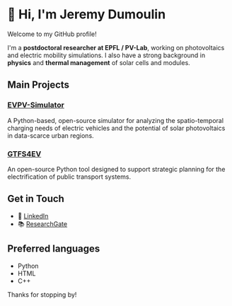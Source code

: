 # 👋 Hi, I'm Jeremy Dumoulin

Welcome to my GitHub profile!  

I'm a **postdoctoral researcher at EPFL / PV-Lab**, working on photovoltaics and electric mobility simulations.
I also have a strong background in **physics** and **thermal management** of solar cells and modules.

## Main Projects

### [EVPV-Simulator](https://github.com/evpv-simulator/evpv)
A Python-based, open-source simulator for analyzing the spatio-temporal charging needs of electric vehicles and the potential of solar photovoltaics in data-scarce urban regions.

### [GTFS4EV](https://github.com/jeremydumoulin/gtfs4ev)
An open-source Python tool designed to support strategic planning for the electrification of public transport systems.

## Get in Touch

- 💼 [LinkedIn](https://www.linkedin.com/in/jeremy-dumoulin/)
- 📚 [ResearchGate](https://www.researchgate.net/profile/Jeremy-Dumoulin)

## Preferred languages

- Python
- HTML
- C++

Thanks for stopping by!
